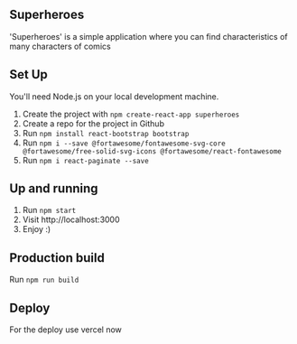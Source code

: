 ## Superheroes
'Superheroes' is a simple application where you can find characteristics of many characters of comics

## Set Up
You'll need Node.js on your local development machine.
1. Create the project with `npm create-react-app superheroes`
2. Create a repo for the project in Github
3. Run `npm install react-bootstrap bootstrap`
4. Run `npm i --save @fortawesome/fontawesome-svg-core  @fortawesome/free-solid-svg-icons @fortawesome/react-fontawesome`
5. Run `npm i react-paginate --save`

## Up and running
1. Run `npm start`
2. Visit http://localhost:3000
3. Enjoy :)

## Production build
Run `npm run build`

## Deploy 
For the deploy use vercel now

